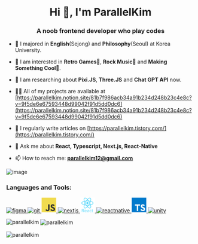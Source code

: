 <h1 align="center">Hi 👋, I'm ParallelKim</h1>
<h3 align="center">A noob frontend developer who play codes</h3>

- 📖 I majored in **English**(Sejong) and **Philosophy**(Seoul) at Korea University.

- 🧐 I am interested in **Retro Games👾**, **Rock Music🎸** and **Making Something Cool🌟**.

- 🔎 I am researching about **Pixi.JS**, **Three.JS** and **Chat GPT API** now.

- 👨‍💻 All of my projects are available at [https://parallelkim.notion.site/81b7f986acb34a91b234d248b23c4e8c?v=9f5de6e67593448d99042f91d5dd0dc6](https://parallelkim.notion.site/81b7f986acb34a91b234d248b23c4e8c?v=9f5de6e67593448d99042f91d5dd0dc6)

- 📝 I regularly write articles on [https://parallelkim.tistory.com/](https://parallelkim.tistory.com/)

- 💬 Ask me about **React, Typescript, Next.js, React-Native**

- 📫 How to reach me: **parallelkim12@gmail.com**

![image](https://user-images.githubusercontent.com/105257458/222663044-91f2151b-a06a-49d5-ae5e-e8125ccc6847.png)

<h3 align="left">Languages and Tools:</h3>
<p align="left"> <a href="https://www.figma.com/" target="_blank" rel="noreferrer"> <img src="https://www.vectorlogo.zone/logos/figma/figma-icon.svg" alt="figma" width="40" height="40"/> </a> <a href="https://git-scm.com/" target="_blank" rel="noreferrer"> <img src="https://www.vectorlogo.zone/logos/git-scm/git-scm-icon.svg" alt="git" width="40" height="40"/> </a> <a href="https://developer.mozilla.org/en-US/docs/Web/JavaScript" target="_blank" rel="noreferrer"> <img src="https://raw.githubusercontent.com/devicons/devicon/master/icons/javascript/javascript-original.svg" alt="javascript" width="40" height="40"/> </a> <a href="https://nextjs.org/" target="_blank" rel="noreferrer"> <img src="https://cdn.worldvectorlogo.com/logos/nextjs-2.svg" alt="nextjs" width="40" height="40"/> </a> <a href="https://reactjs.org/" target="_blank" rel="noreferrer"> <img src="https://raw.githubusercontent.com/devicons/devicon/master/icons/react/react-original-wordmark.svg" alt="react" width="40" height="40"/> </a> <a href="https://reactnative.dev/" target="_blank" rel="noreferrer"> <img src="https://reactnative.dev/img/header_logo.svg" alt="reactnative" width="40" height="40"/> </a> <a href="https://www.typescriptlang.org/" target="_blank" rel="noreferrer"> <img src="https://raw.githubusercontent.com/devicons/devicon/master/icons/typescript/typescript-original.svg" alt="typescript" width="40" height="40"/> </a> <a href="https://unity.com/" target="_blank" rel="noreferrer"> <img src="https://www.vectorlogo.zone/logos/unity3d/unity3d-icon.svg" alt="unity" width="40" height="40"/> </a> </p>

<p><img align="left" src="https://github-readme-stats.vercel.app/api/top-langs?username=parallelkim&show_icons=true&locale=en&layout=compact" alt="parallelkim" /></p>

<p>&nbsp;<img align="center" src="https://github-readme-stats.vercel.app/api?username=parallelkim&show_icons=true&locale=en" alt="parallelkim" /></p>

<p><img align="center" src="https://github-readme-streak-stats.herokuapp.com/?user=parallelkim&" alt="parallelkim" /></p>
